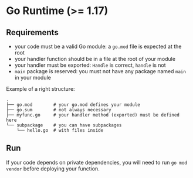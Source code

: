 # Go Runtime (>= 1.17)

## Requirements

- your code must be a valid Go module: a `go.mod` file is expected at the root
- your handler function should be in a file at the root of your module
- your handler must be exported: `Handle` is correct, `handle` is not
- `main` package is reserved: you must not have any package named `main` in your module

Example of a right structure:

```
.
├── go.mod        # your go.mod defines your module
├── go.sum        # not always necessary 
├── myfunc.go     # your handler method (exported) must be defined here
└── subpackage    # you can have subpackages
    └── hello.go  # with files inside
```

## Run

If your code depends on private dependencies, you will need to run `go mod vendor` before deploying your function.
